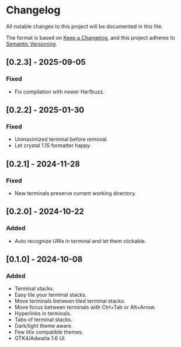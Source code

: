 # Changelog
All notable changes to this project will be documented in this file.

The format is based on [Keep a Changelog](https://keepachangelog.com/en/1.0.0/),
and this project adheres to [Semantic Versioning](https://semver.org/spec/v2.0.0.html).

## [0.2.3] - 2025-09-05

### Fixed
- Fix compilation with newer Harfbuzz.

## [0.2.2] - 2025-01-30
### Fixed
- Unmaximized terminal before removal.
- Let crystal 1.15 formatter happy.

## [0.2.1] - 2024-11-28

### Fixed
- New terminals preserve current working directory.

## [0.2.0] - 2024-10-22

### Added
- Auto recognize URIs in terminal and let them clickable.

## [0.1.0] - 2024-10-08

### Added

- Terminal stacks.
- Easy tile your terminal stacks.
- Move terminals between tiled terminal stacks.
- Move focus between terminals with Ctrl+Tab or Alt+Arrow.
- Hyperlinks in terminals.
- Tabs of terminal stacks.
- Dark/light theme aware.
- Few tilix compatible themes.
- GTK4/Adwaita 1.6 UI.

